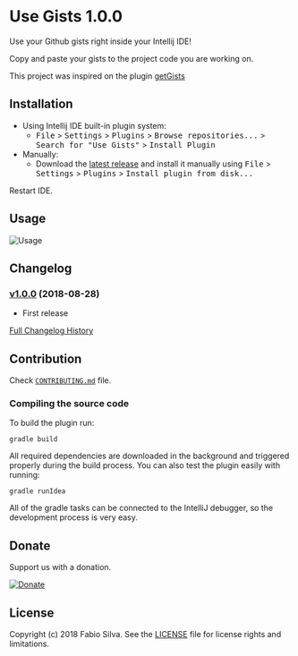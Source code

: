 Use Gists 1.0.0
=============

Use your Github gists right inside your Intellij IDE!

Copy and paste your gists to the project code you are working on.

This project was inspired on the plugin [getGists][get-gists]


Installation
------------

- Using Intellij IDE built-in plugin system:
  - <kbd>File</kbd> > <kbd>Settings</kbd> > <kbd>Plugins</kbd> > <kbd>Browse repositories...</kbd> > <kbd>Search for "Use Gists"</kbd> > <kbd>Install Plugin</kbd>
- Manually:
  - Download the [latest release][latest-release] and install it manually using <kbd>File</kbd> > <kbd>Settings</kbd> > <kbd>Plugins</kbd> > <kbd>Install plugin from disk...</kbd>
  
Restart IDE.


Usage
-----

   ![Usage](https://s3-sa-east-1.amazonaws.com/cdn.fabioluis.com.br/use-gists/use-gists-how-to-use.gif)


Changelog
---------

### [v1.0.0](https://github.com/silvafabio/use-gists/tree/v1.0.0) (2018-08-28)

- First release


[Full Changelog History](./CHANGELOG.md)


Contribution
------------

Check [`CONTRIBUTING.md`](./CONTRIBUTING.md) file.

### Compiling the source code

To build the plugin run:

    gradle build
    
All required dependencies are downloaded in the background and triggered properly
during the build process. You can also test the plugin easily with running:

    gradle runIdea
    
All of the gradle tasks can be connected to the IntelliJ debugger, so the development process is very easy.


Donate
-------

Support us with a donation.

[![Donate][badge-paypal-img]][badge-paypal]


License
-------

Copyright (c) 2018 Fabio Silva. See the [LICENSE](./LICENSE) file for license rights and limitations.


[get-gists]:              https://github.com/johna1203/getGists    
[latest-release]:         https://github.com/silvafabio/use-gists/releases/latest
[badge-paypal-img]:       https://img.shields.io/badge/donate-paypal-yellow.svg
[badge-paypal]:           https://www.paypal.com/cgi-bin/webscr?cmd=_donations&business=W8NQQ9AFX8NSC&lc=US&item_name=Fabio%20Silva&item_number=Use%20Gists&currency_code=USD&bn=PP%2dDonationsBF%3abtn_donateCC_LG%2egif%3aNonHosted
